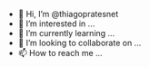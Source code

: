- 👋 Hi, I’m @thiagopratesnet
- 👀 I’m interested in ...
- 🌱 I’m currently learning ...
- 💞️ I’m looking to collaborate on ...
- 📫 How to reach me ...

<!---
thiagopratesnet/thiagopratesnet is a ✨ special ✨ repository because its `README.md` (this file) appears on your GitHub profile.
You can click the Preview link to take a look at your changes.
--->
